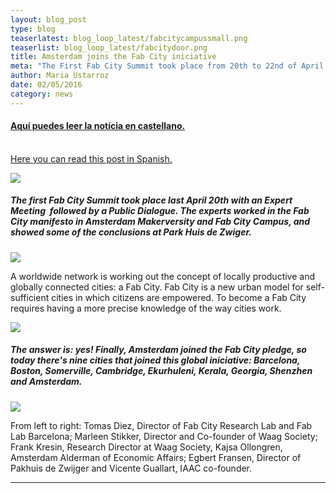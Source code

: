 ```yaml
---
layout: blog_post
type: blog
teaserlatest: blog_loop_latest/fabcitycampussmall.png
teaserlist: blog_loop_latest/fabcitydoor.png
title: Amsterdam joins the Fab City iniciative
meta: "The First Fab City Summit took place from 20th to 22nd of April in Amsterdam and the city joined the global iniciative"
author: Maria Ustarroz
date: 02/05/2016
category: news
---
```



#### [Aqu&iacute; puedes leer la not&iacute;cia en castellano.](#spanish)<br>
<br>[Here you can read this post in Spanish.](#spanish)
<br>


![](http://www.fablabbcn.org/img/blog/blog_loop_latest/fabcitydoor.png)



<h5>The first Fab City Summit took place last April 20th with an Expert Meeting&nbsp; followed by a Public Dialogue. The experts worked in the Fab City manifesto in Amsterdam Makerversity and Fab City Campus, and showed some of the conclusions at Park Huis de Zwiger.</h5>


![](http://www.fablabbcn.org/img/blog/blog_loop_latest/dsc_8463.png)

A worldwide network is working out the concept of locally productive and globally connected cities: a Fab City. Fab City is a new urban model for self-sufficient cities in which citizens are empowered. To become a Fab City requires having a more precise knowledge of the way cities work.

![](http://www.fablabbcn.org/img/blog/blog_loop_latest/dsc_8230.png)

<h5>The answer is: yes! Finally, Amsterdam joined the Fab City pledge, so today there's nine cities that joined this global iniciative: Barcelona, Boston, Somerville, Cambridge, Ekurhuleni, Kerala, Georgia, Shenzhen and Amsterdam.</h5>

![](http://www.fablabbcn.org/img/blog/blog_loop_latest/dsc_8262.png)

From left to right: Tomas Diez, Director of Fab City Research Lab and Fab Lab Barcelona; Marleen Stikker, Director and Co-founder of Waag Society; Frank Kresin, Research Director at Waag Society, Kajsa Ollongren, Amsterdam Alderman of Economic Affairs; Egbert Fransen, Director of Pakhuis de Zwijger and Vicente Guallart, IAAC co-founder.


---